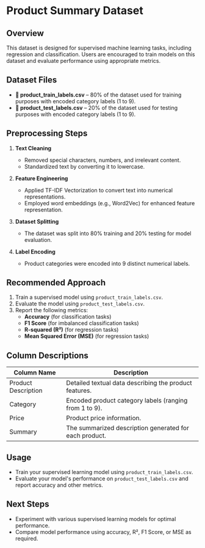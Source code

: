 # Product Summary Dataset

## Overview
This dataset is designed for supervised machine learning tasks, including regression and classification. Users are encouraged to train models on this dataset and evaluate performance using appropriate metrics.

## Dataset Files
- **📂 product_train_labels.csv** – 80% of the dataset used for training purposes with encoded category labels (1 to 9).
- **📂 product_test_labels.csv** – 20% of the dataset used for testing purposes with encoded category labels (1 to 9).

## Preprocessing Steps
1. **Text Cleaning**
   - Removed special characters, numbers, and irrelevant content.
   - Standardized text by converting it to lowercase.

2. **Feature Engineering**
   - Applied TF-IDF Vectorization to convert text into numerical representations.
   - Employed word embeddings (e.g., Word2Vec) for enhanced feature representation.

3. **Dataset Splitting**
   - The dataset was split into 80% training and 20% testing for model evaluation.

4. **Label Encoding**
   - Product categories were encoded into 9 distinct numerical labels.

## Recommended Approach
1. Train a supervised model using `product_train_labels.csv`.
2. Evaluate the model using `product_test_labels.csv`.
3. Report the following metrics:
   - **Accuracy** (for classification tasks)
   - **F1 Score** (for imbalanced classification tasks)
   - **R-squared (R²)** (for regression tasks)
   - **Mean Squared Error (MSE)** (for regression tasks)

## Column Descriptions
| Column Name | Description |
|--------------|--------------|
| Product Description | Detailed textual data describing the product features. |
| Category | Encoded product category labels (ranging from 1 to 9). |
| Price | Product price information. |
| Summary | The summarized description generated for each product. |

## Usage
- Train your supervised learning model using `product_train_labels.csv`.
- Evaluate your model's performance on `product_test_labels.csv` and report accuracy and other metrics.

## Next Steps
- Experiment with various supervised learning models for optimal performance.
- Compare model performance using accuracy, R², F1 Score, or MSE as required.

